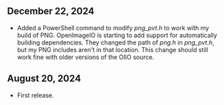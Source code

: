 ## December 22, 2024

- Added a PowerShell command to modify _png_pvt.h_ to work with my build of PNG. OpenImageIO is starting to add support for automatically building dependencies. They changed the path of _png.h_ in _png_pvt.h_, but my PNG includes aren't in that location. This change should still work fine with older versions of the OIIO source.

## August 20, 2024

- First release.
